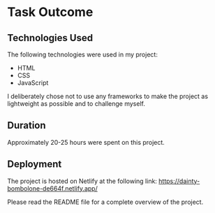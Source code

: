# Task Outcome

## Technologies Used

The following technologies were used in my project:

- HTML
- CSS
- JavaScript

I deliberately chose not to use any frameworks to make the project as lightweight as possible and to challenge myself.

## Duration

Approximately 20-25 hours were spent on this project.

## Deployment

The project is hosted on Netlify at the following link: https://dainty-bombolone-de664f.netlify.app/

Please read the README file for a complete overview of the project.
